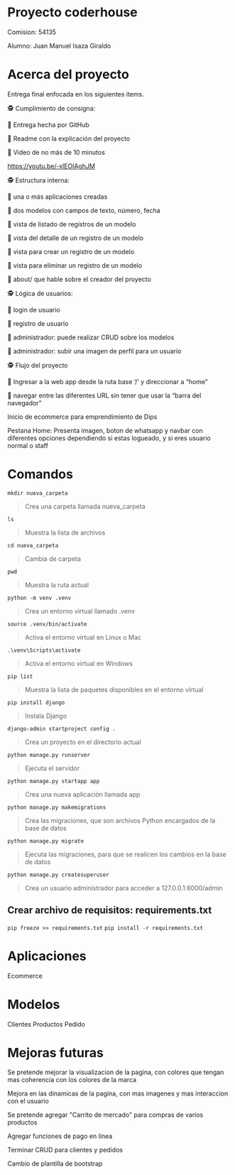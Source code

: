 # Proyecto coderhouse

Comision: 54135

Alumno: Juan Manuel Isaza Giraldo

# Acerca del proyecto
Entrega final enfocada en los siguientes items.

🕵️ Cumplimiento de consigna:

💫 Entrega hecha por GitHub

💫 Readme con la explicación del proyecto

💫 Video de no más de 10 minutos

https://youtu.be/-xlEOlAghJM

🕵️ Estructura interna:

💫 una o más aplicaciones creadas

💫 dos modelos con campos de texto, número, fecha

💫 vista de listado de registros de un modelo

💫 vista del detalle de un registro de un modelo

💫 vista para crear un registro de un modelo

💫 vista para eliminar un registro de un modelo

💫 about/ que hable sobre el creador del proyecto

🕵️ Lógica de usuarios:

💫 login de usuario

💫 registro de usuario

💫 administrador: puede realizar CRUD sobre los modelos

💫 administrador: subir una imagen de perfil para un usuario

🕵️ Flujo del proyecto

💫 Ingresar a la web app desde la ruta base ‘/’ y direccionar a “home”

💫 navegar entre las diferentes URL sin tener que usar la “barra del navegador”


Inicio de ecommerce para emprendimiento de Dips

Pestana Home: Presenta imagen, boton de whatsapp y navbar con diferentes opciones dependiendo si estas logueado, y si eres usuario normal o staff


# Comandos

`mkdir nueva_carpeta`
> Crea una carpeta llamada nueva_carpeta

`ls`
> Muestra la lista de archivos

`cd nueva_carpeta`
> Cambia de carpeta

`pwd`
> Muestra la ruta actual

`python -m venv .venv`
> Crea un entorno virtual llamado .venv

`source .venv/bin/activate`
> Activa el entorno virtual en Linux o Mac

`.\venv\Scripts\activate`
> Activa el entorno virtual en Windows

`pip list`
> Muestra la lista de paquetes disponibles en el entorno virtual

`pip install django`
> Instala Django

`django-admin startproject config .`
> Crea un proyecto en el directorio actual

`python manage.py runserver`
> Ejecuta el servidor

`python manage.py startapp app`
> Crea una nueva aplicación llamada app

`python manage.py makemigrations`
> Crea las migraciones, que son archivos Python encargados de la base de datos

`python manage.py migrate`
> Ejecuta las migraciones, para que se realicen los cambios en la base de datos

`python manage.py createsuperuser`
> Crea un usuario administrador para acceder a 127.0.0.1:8000/admin

## Crear archivo de requisitos: requirements.txt

`pip freeze >> requirements.txt`
`pip install -r requirements.txt`

# Aplicaciones
Ecommerce

# Modelos
Clientes
Productos
Pedido

# Mejoras futuras
Se pretende mejorar la visualizacion de la pagina, con colores que tengan mas coherencia con los colores de la marca

Mejora en las dinamicas de la pagina, con mas imagenes y mas interaccion con el usuario

Se pretende agregar "Carrito de mercado" para compras de varios productos

Agregar funciones de pago en linea

Terminar CRUD para clientes y pedidos

Cambio de plantilla de bootstrap

